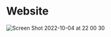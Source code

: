 # Website
![Screen Shot 2022-10-04 at 22 00 30](https://user-images.githubusercontent.com/50596827/193963303-22ff065d-431e-4daf-a547-ea167a5fa443.png)

